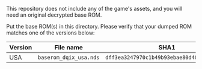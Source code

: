 This repository does not include any of the game's assets, and you will need an original decrypted base ROM.

Put the base ROM(s) in this directory. Please verify that your dumped ROM matches one of the versions below:

| Version | File name            | SHA1                                       |
| ------- | -------------------- | ------------------------------------------ |
| USA     | `baserom_dqix_usa.nds` | `dff3ea3247970c1b49b93ebae80d481d82b51d88` |
